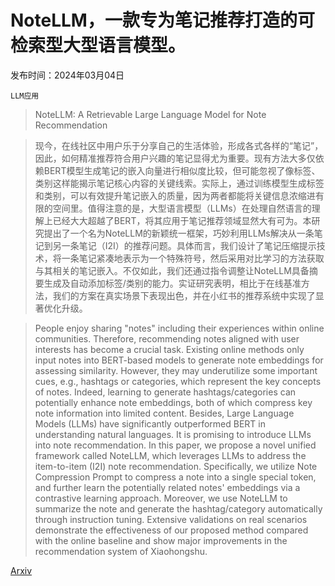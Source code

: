 # NoteLLM，一款专为笔记推荐打造的可检索型大型语言模型。

发布时间：2024年03月04日

`LLM应用`

> NoteLLM: A Retrievable Large Language Model for Note Recommendation

> 现今，在线社区中用户乐于分享自己的生活体验，形成各式各样的“笔记”，因此，如何精准推荐符合用户兴趣的笔记显得尤为重要。现有方法大多仅依赖BERT模型生成笔记的嵌入向量进行相似度比较，但可能忽视了像标签、类别这样能揭示笔记核心内容的关键线索。实际上，通过训练模型生成标签和类别，可以有效提升笔记嵌入的质量，因为两者都能将关键信息浓缩进有限的空间里。值得注意的是，大型语言模型（LLMs）在处理自然语言的理解上已经大大超越了BERT，将其应用于笔记推荐领域显然大有可为。本研究提出了一个名为NoteLLM的新颖统一框架，巧妙利用LLMs解决从一条笔记到另一条笔记（I2I）的推荐问题。具体而言，我们设计了笔记压缩提示技术，将一条笔记紧凑地表示为一个特殊符号，然后采用对比学习的方法获取与其相关的笔记嵌入。不仅如此，我们还通过指令调整让NoteLLM具备摘要生成及自动添加标签/类别的能力。实证研究表明，相比于在线基准方法，我们的方案在真实场景下表现出色，并在小红书的推荐系统中实现了显著优化升级。

> People enjoy sharing "notes" including their experiences within online communities. Therefore, recommending notes aligned with user interests has become a crucial task. Existing online methods only input notes into BERT-based models to generate note embeddings for assessing similarity. However, they may underutilize some important cues, e.g., hashtags or categories, which represent the key concepts of notes. Indeed, learning to generate hashtags/categories can potentially enhance note embeddings, both of which compress key note information into limited content. Besides, Large Language Models (LLMs) have significantly outperformed BERT in understanding natural languages. It is promising to introduce LLMs into note recommendation. In this paper, we propose a novel unified framework called NoteLLM, which leverages LLMs to address the item-to-item (I2I) note recommendation. Specifically, we utilize Note Compression Prompt to compress a note into a single special token, and further learn the potentially related notes' embeddings via a contrastive learning approach. Moreover, we use NoteLLM to summarize the note and generate the hashtag/category automatically through instruction tuning. Extensive validations on real scenarios demonstrate the effectiveness of our proposed method compared with the online baseline and show major improvements in the recommendation system of Xiaohongshu.

[Arxiv](https://arxiv.org/abs/2403.01744)